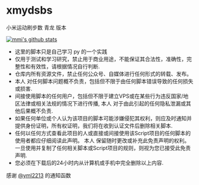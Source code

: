 # xmydsbs
小米运动刷步数 青龙 版本

[![mmi's github stats](https://github-readme-stats.vercel.app/api?username=miranda0111&show_icons=true)](https://github.com/miranda0111)

* 这里的脚本只是自己学习 py 的一个实践
* 仅用于测试和学习研究，禁止用于商业用途，不能保证其合法性，准确性，完整性和有效性，请根据情况自行判断.
* 仓库内所有资源文件，禁止任何公众号、自媒体进行任何形式的转载、发布。
* 本人 对任何脚本问题概不负责，包括但不限于由任何脚本错误导致的任何损失或损害.
* 间接使用脚本的任何用户，包括但不限于建立VPS或在某些行为违反国家/地区法律或相关法规的情况下进行传播, 本人 对于由此引起的任何隐私泄漏或其他后果概不负责.
* 如果任何单位或个人认为该项目的脚本可能涉嫌侵犯其权利，则应及时通知并提供身份证明，所有权证明，我们将在收到认证文件后删除相关脚本.
* 任何以任何方式查看此项目的人或直接或间接使用该Script项目的任何脚本的使用者都应仔细阅读此声明。 本人 保留随时更改或补充此免责声明的权利。一旦使用并复制了任何相关脚本或Script项目的规则，则视为您已接受此免责声明.
* 您必须在下载后的24小时内从计算机或手机中完全删除以上内容.

感谢 [@yml2213](https://github.com/yml2213) 的通知函数
